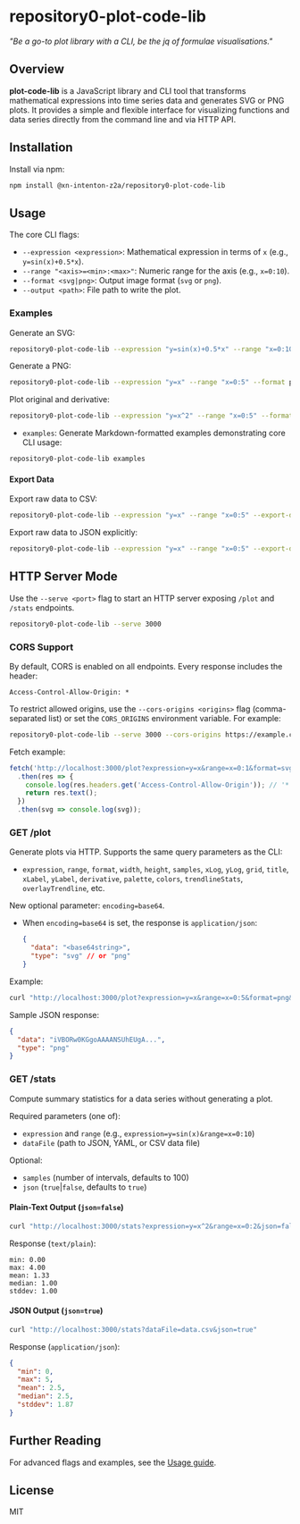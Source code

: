 # repository0-plot-code-lib

_"Be a go-to plot library with a CLI, be the jq of formulae visualisations."_

## Overview

**plot-code-lib** is a JavaScript library and CLI tool that transforms mathematical expressions into time series data and generates SVG or PNG plots. It provides a simple and flexible interface for visualizing functions and data series directly from the command line and via HTTP API.

## Installation

Install via npm:

```sh
npm install @xn-intenton-z2a/repository0-plot-code-lib
```

## Usage

The core CLI flags:

- `--expression <expression>`: Mathematical expression in terms of `x` (e.g., `y=sin(x)+0.5*x`).
- `--range "<axis>=<min>:<max>"`: Numeric range for the axis (e.g., `x=0:10`).
- `--format <svg|png>`: Output image format (`svg` or `png`).
- `--output <path>`: File path to write the plot.

### Examples

Generate an SVG:
```sh
repository0-plot-code-lib --expression "y=sin(x)+0.5*x" --range "x=0:10" --format svg --output plot.svg
```

Generate a PNG:
```sh
repository0-plot-code-lib --expression "y=x" --range "x=0:5" --format png --output plot.png
```

Plot original and derivative:
```sh
repository0-plot-code-lib --expression "y=x^2" --range "x=0:5" --format svg --output plot.svg --derivative true
```

- `examples`: Generate Markdown-formatted examples demonstrating core CLI usage:
```sh
repository0-plot-code-lib examples
```

#### Export Data

Export raw data to CSV:
```sh
repository0-plot-code-lib --expression "y=x" --range "x=0:5" --export-data data.csv
```

Export raw data to JSON explicitly:
```sh
repository0-plot-code-lib --expression "y=x" --range "x=0:5" --export-data output --export-format json
```

## HTTP Server Mode

Use the `--serve <port>` flag to start an HTTP server exposing `/plot` and `/stats` endpoints.

```sh
repository0-plot-code-lib --serve 3000
```

### CORS Support

By default, CORS is enabled on all endpoints. Every response includes the header:
```
Access-Control-Allow-Origin: *
```
To restrict allowed origins, use the `--cors-origins <origins>` flag (comma-separated list) or set the `CORS_ORIGINS` environment variable. For example:
```sh
repository0-plot-code-lib --serve 3000 --cors-origins https://example.com,https://another.com
```
Fetch example:
```js
fetch('http://localhost:3000/plot?expression=y=x&range=x=0:1&format=svg')
  .then(res => {
    console.log(res.headers.get('Access-Control-Allow-Origin')); // '*', or restricted origin
    return res.text();
  })
  .then(svg => console.log(svg));
```

### GET /plot

Generate plots via HTTP. Supports the same query parameters as the CLI:
- `expression`, `range`, `format`, `width`, `height`, `samples`, `xLog`, `yLog`, `grid`, `title`, `xLabel`, `yLabel`, `derivative`, `palette`, `colors`, `trendlineStats`, `overlayTrendline`, etc.

New optional parameter: `encoding=base64`.
- When `encoding=base64` is set, the response is `application/json`:
  ```json
  {
    "data": "<base64string>",
    "type": "svg" // or "png"
  }
  ```

Example:
```sh
curl "http://localhost:3000/plot?expression=y=x&range=x=0:5&format=png&encoding=base64"
```
Sample JSON response:
```json
{
  "data": "iVBORw0KGgoAAAANSUhEUgA...",
  "type": "png"
}
```

### GET /stats

Compute summary statistics for a data series without generating a plot.

Required parameters (one of):
- `expression` and `range` (e.g., `expression=y=sin(x)&range=x=0:10`)
- `dataFile` (path to JSON, YAML, or CSV data file)

Optional:
- `samples` (number of intervals, defaults to 100)
- `json` (`true`|`false`, defaults to `true`)

#### Plain-Text Output (`json=false`)
```sh
curl "http://localhost:3000/stats?expression=y=x^2&range=x=0:2&json=false"
```
Response (`text/plain`):
```
min: 0.00
max: 4.00
mean: 1.33
median: 1.00
stddev: 1.00
```

#### JSON Output (`json=true`)
```sh
curl "http://localhost:3000/stats?dataFile=data.csv&json=true"
```
Response (`application/json`):
```json
{
  "min": 0,
  "max": 5,
  "mean": 2.5,
  "median": 2.5,
  "stddev": 1.87
}
```

## Further Reading

For advanced flags and examples, see the [Usage guide](USAGE.md).

## License

MIT
